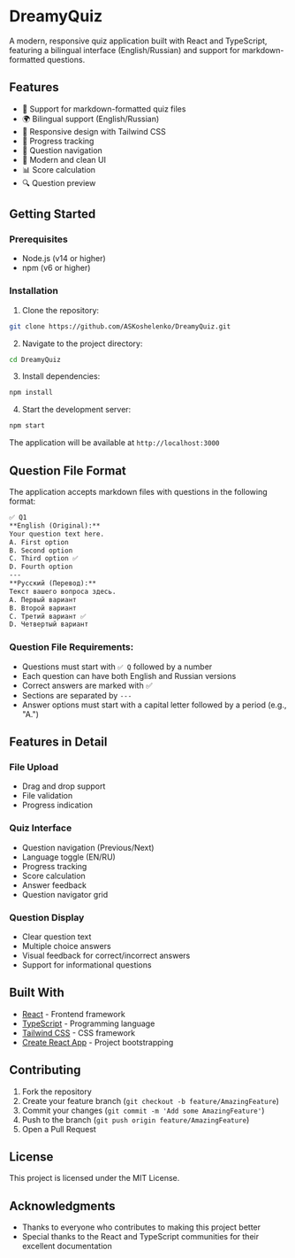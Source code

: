 # DreamyQuiz

A modern, responsive quiz application built with React and TypeScript, featuring a bilingual interface (English/Russian) and support for markdown-formatted questions.

## Features

- 📝 Support for markdown-formatted quiz files
- 🌍 Bilingual support (English/Russian)
- 📱 Responsive design with Tailwind CSS
- 🎯 Progress tracking
- 🔄 Question navigation
- 🎨 Modern and clean UI
- 📊 Score calculation
- 🔍 Question preview

## Getting Started

### Prerequisites

- Node.js (v14 or higher)
- npm (v6 or higher)

### Installation

1. Clone the repository:
```bash
git clone https://github.com/ASKoshelenko/DreamyQuiz.git
```

2. Navigate to the project directory:
```bash
cd DreamyQuiz
```

3. Install dependencies:
```bash
npm install
```

4. Start the development server:
```bash
npm start
```

The application will be available at `http://localhost:3000`

## Question File Format

The application accepts markdown files with questions in the following format:

```markdown
✅ Q1
**English (Original):**
Your question text here.
A. First option
B. Second option
C. Third option ✅
D. Fourth option
---
**Русский (Перевод):**
Текст вашего вопроса здесь.
A. Первый вариант
B. Второй вариант
C. Третий вариант ✅
D. Четвертый вариант
```

### Question File Requirements:

- Questions must start with `✅ Q` followed by a number
- Each question can have both English and Russian versions
- Correct answers are marked with ✅
- Sections are separated by `---`
- Answer options must start with a capital letter followed by a period (e.g., "A.")

## Features in Detail

### File Upload
- Drag and drop support
- File validation
- Progress indication

### Quiz Interface
- Question navigation (Previous/Next)
- Language toggle (EN/RU)
- Progress tracking
- Score calculation
- Answer feedback
- Question navigator grid

### Question Display
- Clear question text
- Multiple choice answers
- Visual feedback for correct/incorrect answers
- Support for informational questions

## Built With

- [React](https://reactjs.org/) - Frontend framework
- [TypeScript](https://www.typescriptlang.org/) - Programming language
- [Tailwind CSS](https://tailwindcss.com/) - CSS framework
- [Create React App](https://create-react-app.dev/) - Project bootstrapping

## Contributing

1. Fork the repository
2. Create your feature branch (`git checkout -b feature/AmazingFeature`)
3. Commit your changes (`git commit -m 'Add some AmazingFeature'`)
4. Push to the branch (`git push origin feature/AmazingFeature`)
5. Open a Pull Request

## License

This project is licensed under the MIT License.

## Acknowledgments

- Thanks to everyone who contributes to making this project better
- Special thanks to the React and TypeScript communities for their excellent documentation 